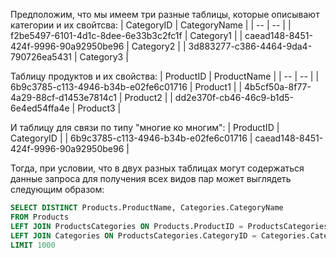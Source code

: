 Предположим, что мы имеем три разные таблицы, которые описывают категории и их свойтсва:
| CategoryID | CategoryName |
| -- | -- |
| f2be5497-6101-4d1c-8dee-6e33b3c2fc1f | Category1 |
| caead148-8451-424f-9996-90a92950be96 | Category2 |
| 3d883277-c386-4464-9da4-790726ea5431 | Category3 |

Таблицу продуктов и их свойства:
| ProductID | ProductName |
| -- | -- |
| 6b9c3785-c113-4946-b34b-e02fe6c01716 | Product1 |
| 4b5cf50a-8f77-4a29-88cf-d1453e7814c1 | Product2 |
| dd2e370f-cb46-46c9-b1d5-6e4ed54ffa4e | Product3 |

И таблицу для связи по типу "многие ко многим":
| ProductID | CategoryID |
| 6b9c3785-c113-4946-b34b-e02fe6c01716 | caead148-8451-424f-9996-90a92950be96 |

Тогда, при условии, что в двух разных таблицах могут содержаться данные запроса для получения всех видов пар может выглядеть следующим образом:

```sql
SELECT DISTINCT Products.ProductName, Categories.CategoryName 
FROM Products
LEFT JOIN ProductsCategories ON Products.ProductID = ProductsCategories.ProductID
LEFT JOIN Categories ON ProductsCategories.CategoryID = Categories.CategoryID
LIMIT 1000
```